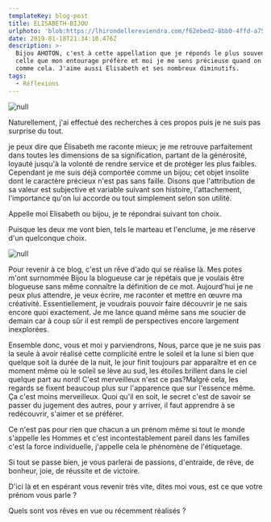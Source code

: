 ```yaml
---
templateKey: blog-post
title: ELISABETH-BIJOU
urlphoto: 'blob:https://lhirondellereviendra.com/f62ebed2-8bb0-4ffd-a75c-fae79316117b'
date: 2019-01-18T21:34:10.476Z
description: >-
  Bijou AHOTON, c'est à cette appellation que je réponds le plus souvent, c'est
  celle que mon entourage préfère et moi je me sens précieuse quand on m'appelle
  comme cela. J'aime aussi Elisabeth et ses nombreux diminutifs. 
tags:
  - Réflexions
---
```

![null](/img/img_0042.jpg)

Naturellement, j'ai effectué des recherches à ces propos puis je ne suis pas surprise du tout.

je peux dire que Élisabeth me raconte mieux; je me retrouve parfaitement dans toutes les dimensions de sa signification, partant de la générosité, loyauté jusqu'à la volonté de rendre service et de protéger les plus faibles. Cependant je me suis déjà comportée comme un bijou; cet objet insolite dont le caractère précieux n'est pas sans faille. Disons que l'attribution de sa valeur est subjective et variable suivant son histoire, l'attachement, l'importance qu'on lui accorde ou tout simplement selon son utilité.

Appelle moi Elisabeth ou bijou, je te répondrai suivant ton choix.

 Puisque les deux me vont bien, tels le marteau et l'enclume, je me réserve d'un quelconque choix.

![null]()

Pour revenir à ce blog, c'est un rêve d'ado qui se réalise là. Mes potes m'ont surnommée Bijou la blogueuse car je répétais que je voulais être blogueuse sans même connaître la définition de ce mot. Aujourd'hui je ne peux plus attendre, je veux écrire, me raconter et mettre en œuvre ma créativité. Essentiellement, je voudrais pouvoir faire découvrir je ne sais encore quoi exactement. Je me lance quand même sans me soucier de demain car à coup sûr il est rempli de perspectives encore largement inexplorées.

Ensemble donc, vous et moi y parviendrons, Nous, parce que je ne suis pas la seule à avoir réalisé cette complicité entre le soleil et la lune si bien que quelque soit la durée de la nuit, le jour finit toujours par apparaître et en ce moment même où le soleil se lève au sud, les étoiles brillent dans le ciel quelque part au nord! C'est merveilleux n'est ce pas?Malgré cela, les regards se fixent beaucoup plus sur l'apparence que sur l'essence même. Ça c'est moins merveilleux. Quoi qu'il en soit, le secret c'est de savoir se passer du jugement des autres, pour y arriver, il faut apprendre à se redécouvrir, s'aimer et se préférer.

Ce n'est pas pour rien que chacun a un prénom même si tout le monde s'appelle les Hommes et c'est incontestablement pareil dans les familles c'est la force individuelle, j'appelle cela le phénomène de l'étiquetage.

Si tout se passe bien, je vous parlerai de passions, d'entraide, de rêve, de bonheur, joie, de réussite et de victoire.

D'ici là et en espérant vous revenir très vite, dites moi vous, est ce que votre prénom vous parle ?

Quels sont vos rêves en vue ou récemment réalisés ?

